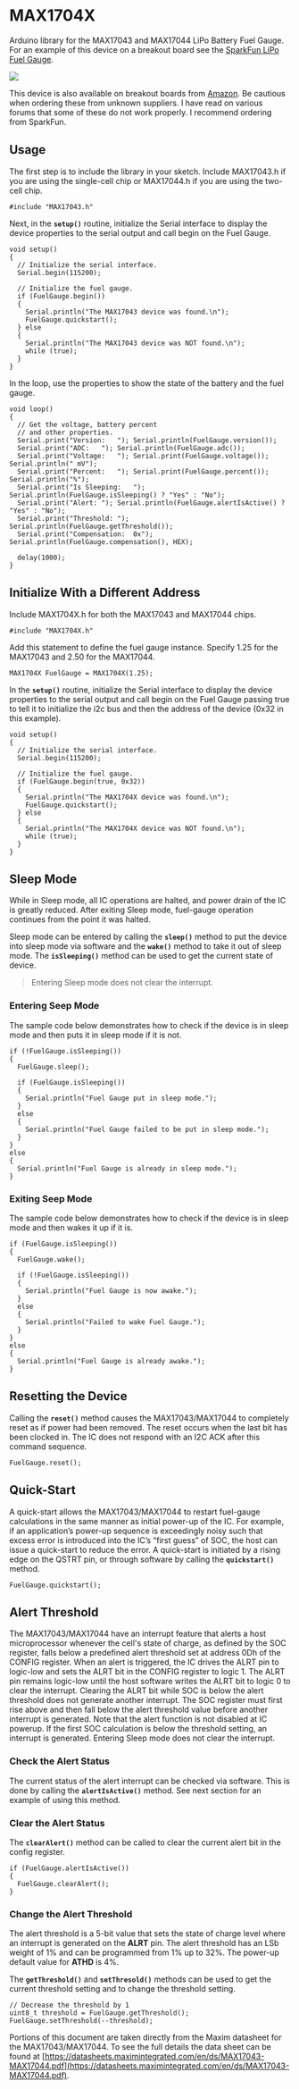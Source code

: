 # MAX1704X
Arduino library for the MAX17043 and MAX17044 LiPo Battery Fuel Gauge. For an example of this device on a breakout board see the [SparkFun LiPo Fuel Gauge](https://www.sparkfun.com/products/10617).

![](https://github.com/porrey/max1704x/blob/master/extras/SparkFunLiPoFuelGauge-small.png)

This device is also available on breakout boards from [Amazon](https://www.amazon.com/s/ref=nb_sb_noss_1?url=search-alias%3Daps&field-keywords=max17043&rh=i%3Aaps%2Ck%3Amax17043). Be cautious when ordering these from unknown suppliers. I have read on various forums that some of these do not work properly. I recommend ordering from SparkFun.

## Usage ##
The first step is to include the library in your sketch. Include MAX17043.h if you are using the single-cell chip or MAX17044.h if you are using the two-cell chip.
    
    #include "MAX17043.h"

Next, in the **`setup()`** routine, initialize the Serial interface to display the device properties to the serial output and call begin on the Fuel Gauge.

    void setup()
    {
      // Initialize the serial interface.
      Serial.begin(115200);
      
	  // Initialize the fuel gauge.
	  if (FuelGauge.begin())
	  {
	    Serial.println("The MAX17043 device was found.\n");
	    FuelGauge.quickstart();
	  } else
	  {
	    Serial.println("The MAX17043 device was NOT found.\n");
	    while (true);
	  }
    }

In the loop, use the properties to show the state of the battery and the fuel gauge.

    void loop()
    {
      // Get the voltage, battery percent
      // and other properties.
      Serial.print("Version:   "); Serial.println(FuelGauge.version());
      Serial.print("ADC:   "); Serial.println(FuelGauge.adc());
      Serial.print("Voltage:   "); Serial.print(FuelGauge.voltage()); Serial.println(" mV");
      Serial.print("Percent:   "); Serial.print(FuelGauge.percent()); Serial.println("%");
      Serial.print("Is Sleeping:   "); Serial.println(FuelGauge.isSleeping() ? "Yes" : "No");
      Serial.print("Alert: "); Serial.println(FuelGauge.alertIsActive() ? "Yes" : "No");
      Serial.print("Threshold: "); Serial.println(FuelGauge.getThreshold());
      Serial.print("Compensation:  0x"); Serial.println(FuelGauge.compensation(), HEX);
      
      delay(1000);
    }

## Initialize With a Different Address ##
Include MAX1704X.h for both the MAX17043 and MAX17044 chips.
    
    #include "MAX1704X.h"

Add this statement to define the fuel gauge instance. Specify 1.25 for the MAX17043 and 2.50 for the MAX17044.

	MAX1704X FuelGauge = MAX1704X(1.25);

In the **`setup()`** routine, initialize the Serial interface to display the device properties to the serial output and call begin on the Fuel Gauge passing true to tell it to initialize the i2c bus and then the address of the device (0x32 in this example).

    void setup()
    {
      // Initialize the serial interface.
      Serial.begin(115200);
      
	  // Initialize the fuel gauge.
	  if (FuelGauge.begin(true, 0x32))
	  {
	    Serial.println("The MAX1704X device was found.\n");
	    FuelGauge.quickstart();
	  } else
	  {
	    Serial.println("The MAX1704X device was NOT found.\n");
	    while (true);
	  }
    }

## Sleep Mode ##
While in Sleep mode, all IC operations are halted, and power drain of the IC is greatly reduced. After exiting Sleep mode, fuel-gauge operation continues from the point it was halted.

Sleep mode can be entered by calling the **`sleep()`** method to put the device into sleep mode via software and the **`wake()`** method to take it out of sleep mode. The **`isSleeping()`** method can be used to get the current state of device.

> Entering Sleep mode does not clear the interrupt.

### Entering Seep Mode ###
The sample code below demonstrates how to check if the device is in sleep mode and then puts it in sleep mode if it is not.

    if (!FuelGauge.isSleeping())
    {
      FuelGauge.sleep();
    
      if (FuelGauge.isSleeping())
      {
    	Serial.println("Fuel Gauge put in sleep mode.");
      }
      else
      {
    	Serial.println("Fuel Gauge failed to be put in sleep mode.");
      }
    }
    else
    {
      Serial.println("Fuel Gauge is already in sleep mode.");
    }


### Exiting Seep Mode ###
The sample code below demonstrates how to check if the device is in sleep mode and then wakes it up if it is.

    if (FuelGauge.isSleeping())
    {
      FuelGauge.wake();
    
      if (!FuelGauge.isSleeping())
      {
    	Serial.println("Fuel Gauge is now awake.");
      }
      else
      {
    	Serial.println("Failed to wake Fuel Gauge.");
      }
    }
    else
    {
      Serial.println("Fuel Gauge is already awake.");
    }

## Resetting the Device ##
Calling the **`reset()`** method causes the MAX17043/MAX17044 to completely reset as if power had been removed. The reset occurs when the last bit has been clocked in. The IC does not respond with an I2C ACK after this command sequence.

    FuelGauge.reset();

## Quick-Start
A quick-start allows the MAX17043/MAX17044 to restart fuel-gauge calculations in the same manner as initial power-up of the IC. For example, if an application’s power-up sequence is exceedingly noisy such that excess error is introduced into the IC’s “first guess” of SOC, the host can issue a quick-start to reduce the error. A quick-start is initiated by a rising edge on the QSTRT pin, or through software by calling the **`quickstart()`** method.

    FuelGauge.quickstart();

## Alert Threshold ##
The MAX17043/MAX17044 have an interrupt feature that alerts a host microprocessor whenever the cell's state of charge, as defined by the SOC register, falls below a predefined alert threshold set at address 0Dh of the CONFIG register. When an alert is triggered, the IC drives the ALRT pin to logic-low and sets the ALRT bit in the CONFIG register to logic 1. The ALRT pin remains logic-low until the host software writes the ALRT bit to logic 0 to clear the interrupt. Clearing the ALRT bit while SOC is below the alert threshold does not generate another interrupt. The SOC register must first rise above and then fall below the alert threshold value before another interrupt is generated. Note that the alert function is not disabled at IC powerup. If the first SOC calculation is below the threshold setting, an interrupt is generated. Entering Sleep mode does not clear the interrupt.

### Check the Alert Status ###
The current status of the alert interrupt can be checked via software. This is done by calling the **`alertIsActive()`** method. See next section for an example of using this method.

### Clear the Alert Status ###
The **`clearAlert()`** method can be called to clear the current alert bit in the config register.

    if (FuelGauge.alertIsActive())
    {
      FuelGauge.clearAlert();
    }

### Change the Alert Threshold ###
The alert threshold is a 5-bit value that sets the state of charge level where an interrupt is generated on the **ALRT** pin. The alert threshold has an LSb weight of 1% and can be programmed from 1% up to 32%. The power-up default value for **ATHD** is 4%.

The **`getThreshold()`** and **`setThresold()`** methods can be used to get the current threshold setting and to change the threshold setting.

    // Decrease the threshold by 1
    uint8_t threshold = FuelGauge.getThreshold();
    FuelGauge.setThreshold(--threshold);

Portions of this document are taken directly from the Maxim datasheet for the MAX17043/MAX17044. To see the full details the data sheet can be found at [https://datasheets.maximintegrated.com/en/ds/MAX17043-MAX17044.pdf](https://datasheets.maximintegrated.com/en/ds/MAX17043-MAX17044.pdf).
